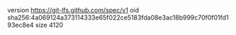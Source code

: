 version https://git-lfs.github.com/spec/v1
oid sha256:4a069124a373114333e65f022ce5183fda08e3ac18b999c70f0f01fd193ec8e4
size 4120
